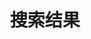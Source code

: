 ---
layout: search
title: 搜索结果
permalink: /search/
categories: ["Search"]
tags: ["Index"]
noToc: true
---